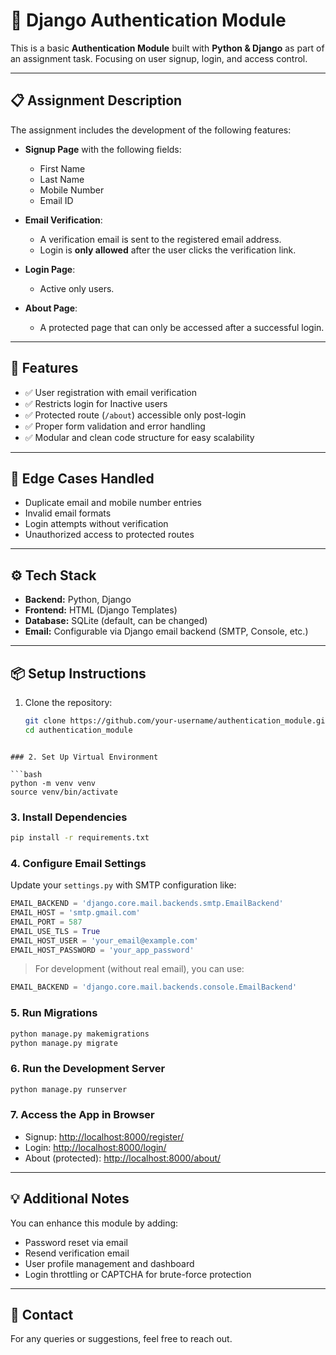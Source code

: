 # 🔐 Django Authentication Module

This is a basic **Authentication Module** built with **Python & Django** as part of an assignment task. Focusing on user signup, login, and access control.

---

## 📋 Assignment Description

The assignment includes the development of the following features:

- **Signup Page** with the following fields:
  - First Name
  - Last Name
  - Mobile Number
  - Email ID

- **Email Verification**:
  - A verification email is sent to the registered email address.
  - Login is **only allowed** after the user clicks the verification link.

- **Login Page**:
  - Active only users.

- **About Page**:
  - A protected page that can only be accessed after a successful login.

---

## 🚀 Features

- ✅ User registration with email verification
- ✅ Restricts login for Inactive users
- ✅ Protected route (`/about`) accessible only post-login
- ✅ Proper form validation and error handling
- ✅ Modular and clean code structure for easy scalability

---

## 🧪 Edge Cases Handled

- Duplicate email and mobile number entries
- Invalid email formats
- Login attempts without verification
- Unauthorized access to protected routes

---

## ⚙️ Tech Stack

- **Backend:** Python, Django
- **Frontend:** HTML (Django Templates)
- **Database:** SQLite (default, can be changed)
- **Email:** Configurable via Django email backend (SMTP, Console, etc.)

---

## 📦 Setup Instructions

1. Clone the repository:
   ```bash
   git clone https://github.com/your-username/authentication_module.git
   cd authentication_module
```

### 2. Set Up Virtual Environment

```bash
python -m venv venv
source venv/bin/activate
```

### 3. Install Dependencies

```bash
pip install -r requirements.txt
```

### 4. Configure Email Settings

Update your `settings.py` with SMTP configuration like:

```python
EMAIL_BACKEND = 'django.core.mail.backends.smtp.EmailBackend'
EMAIL_HOST = 'smtp.gmail.com'
EMAIL_PORT = 587
EMAIL_USE_TLS = True
EMAIL_HOST_USER = 'your_email@example.com'
EMAIL_HOST_PASSWORD = 'your_app_password'
```

> For development (without real email), you can use:

```python
EMAIL_BACKEND = 'django.core.mail.backends.console.EmailBackend'
```

### 5. Run Migrations

```bash
python manage.py makemigrations
python manage.py migrate
```

### 6. Run the Development Server

```bash
python manage.py runserver
```

### 7. Access the App in Browser

- Signup: [http://localhost:8000/register/](http://localhost:8000/register/)
- Login: [http://localhost:8000/login/](http://localhost:8000/login/)
- About (protected): [http://localhost:8000/about/](http://localhost:8000/about/)

---

## 💡 Additional Notes

You can enhance this module by adding:

- Password reset via email  
- Resend verification email  
- User profile management and dashboard  
- Login throttling or CAPTCHA for brute-force protection  

---

## 📧 Contact

For any queries or suggestions, feel free to reach out.

